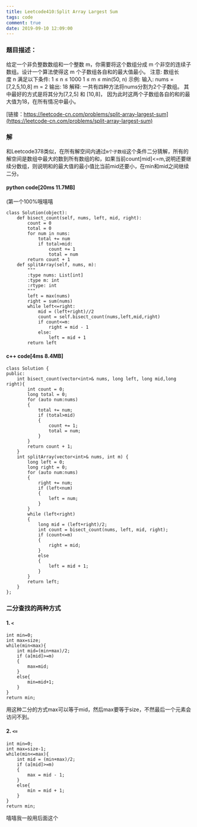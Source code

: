 ```yaml
---
title: Leetcode410:Split Array Largest Sum
tags: code
comment: true
date: 2019-09-10 12:09:00
---
```

### 题目描述：
给定一个非负整数数组和一个整数 m，你需要将这个数组分成 m 个非空的连续子数组。设计一个算法使得这 m 个子数组各自和的最大值最小。
注意:
数组长度 n 满足以下条件:
1 ≤ n ≤ 1000
1 ≤ m ≤ min(50, n)
示例:
输入:
nums = [7,2,5,10,8]
m = 2
输出:
18
解释:
一共有四种方法将nums分割为2个子数组。
其中最好的方式是将其分为[7,2,5] 和 [10,8]，
因为此时这两个子数组各自的和的最大值为18，在所有情况中最小。

[链接：https://leetcode-cn.com/problems/split-array-largest-sum](https://leetcode-cn.com/problems/split-array-largest-sum)
### 解
和Leetcode378类似，在所有解空间内通过`m个子数组`这个条件二分猜解，所有的解空间是数组中最大的数到所有数组的和，如果当前count[mid]<=m,说明还要继续分数组，则说明和的最大值的最小值比当前mid还要小，在min和mid之间继续二分。
#### python code[20ms 11.7MB]
(第一个100%哦嘻嘻
```
class Solution(object):
    def bisect_count(self, nums, left, mid, right):
        count = 0
        total = 0
        for num in nums:
            total += num
            if total>mid:
                count += 1
                total = num
        return count + 1
    def splitArray(self, nums, m):
        """
        :type nums: List[int]
        :type m: int
        :rtype: int
        """
        left = max(nums)
        right = sum(nums)
        while left<=right:
            mid = (left+right)//2
            count = self.bisect_count(nums,left,mid,right)
            if count<=m:
                right = mid - 1
            else:
                left = mid + 1
        return left
```
#### c++ code[4ms 8.4MB]
```
class Solution {
public:
    int bisect_count(vector<int>& nums, long left, long mid,long right){
        int count = 0;
        long total = 0;
        for (auto num:nums)
        {
            total += num;
            if (total>mid)
            {
                count += 1;
                total = num;
            }
        }
        return count + 1;
    }
    int splitArray(vector<int>& nums, int m) {
        long left = 0;
        long right = 0;
        for (auto num:nums)
        {
            right += num;
            if (left<num)
            {
                left = num;
            }
        }
        while (left<right)
        {
            long mid = (left+right)/2;
            int count = bisect_count(nums, left, mid, right);
            if (count<=m)
            {
                right = mid;
            }
            else
            {
                left = mid + 1;
            }
        }
        return left;
    }
};
```
### 二分查找的两种方式
#### 1. `<`
```
int min=0;
int max=size;
while(min<max){
    int mid=(min+max)/2;
    if (a[mid]>=m)
    {
        max=mid;
    }
    else{
        min=mid+1;
    }
}
return min;
```
用这种二分的方式max可以等于mid，然后max要等于size，不然最后一个元素会访问不到。
#### 2. `<=`
```
int min=0;
int max=size-1;
while(min<=max){
    int mid = (min+max)/2;
    if (a[mid]>=m)
    {
        max = mid - 1;
    }
    else{
        min = mid + 1;
    }
}
return min;
```
嘻嘻我一般用后面这个
